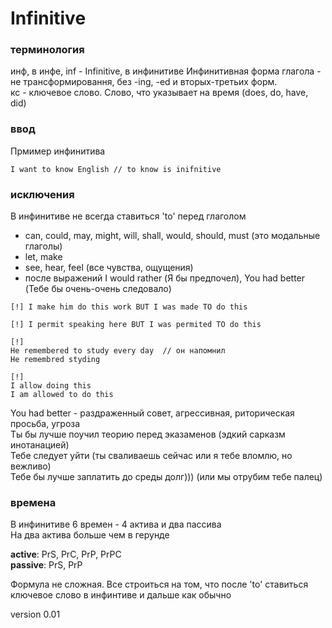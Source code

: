 # Infinitive 

### терминология
инф, в инфе, inf - Infinitive, в инфинитиве 
Инфинитивная форма глагола - не трансформировання, без -ing, -ed и вторых-третьих форм. \
кс - ключевое слово. Слово, что указывает на время (does, do, have, did)

### ввод 
Прмимер инфинитива
```
I want to know English // to know is inifnitive
```
### исключения 
В инфинитиве не всегда ставиться 'to' перед глаголом 
- can, could, may, might, will, shall, would, should, must (это модальные глаголы)
- let, make 
- see, hear, feel (все чувства, ощущения)
- после выражений I would rather (Я бы предпочел), You had better (Тебе бы очень-очень следовало)

```
[!] I make him do this work BUT I was made TO do this
```
```
[!] I permit speaking here BUT I was permited TO do this
```

```
[!]
He remembered to study every day  // он напомнил 
He remembred styding 
```

```
[!]
I allow doing this 
I am allowed to do this
```

You had better - раздраженный совет, агрессивная, риторическая просьба, угроза \
Ты бы лучше поучил теорию перед эказаменов (эдкий сарказм инотанацией) \
Тебе следует уйти (ты сваливаешь сейчас или я тебе вломлю, но вежливо) \
Тебе бы лучше заплатить до среды долг))) (или мы отрубим тебе палец)

### времена 
В инфинитиве 6 времен - 4 актива и два пассива \
На два актива больше чем в герунде 

**active**: PrS, PrC, PrP, PrPC \
**passive**: PrS, PrP

Формула не сложная. Все строиться на том, что после 'to' ставиться ключевое слово в инфинтиве и дальше как обычно

version 0.01 
